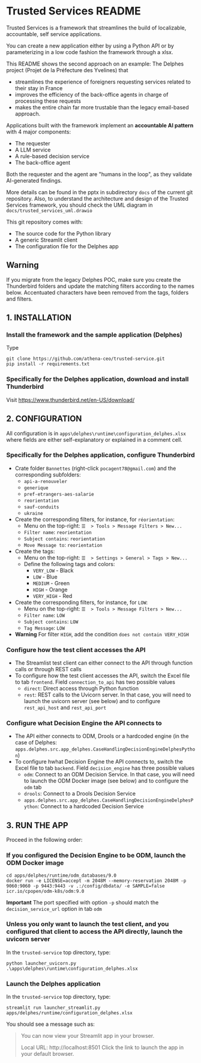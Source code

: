 # Trusted Services README

Trusted Services is a framework that streamlines the build of localizable, accountable, self service applications.

You can create a new application either by using a Python API or by parameterizing in a low code fashion the framework
through a xlsx.

This README shows the second approach on an example: The Delphes project (Projet de la Préfecture des Yvelines) that 
- streamlines the experience of foreigners requesting services related to their stay in France
- improves the efficiency of the back-office agents in charge of processing these requests
- makes the entire chain far more trustable than the legacy email-based approach.

Applications built with the framework implement an **accountable AI pattern** with 4 major components:
- The requester
- A LLM service
- A rule-based decision service
- The back-office agent

Both the requester and the agent are "humans in the loop", as they validate AI-generated findings.

More details can be found in the pptx in subdirectory `docs` of the current git repository. Also, to understand the
architecture and design of the Trusted Services framework, you should check the UML diagram in
`docs/trusted_services_uml.drawio`

This git repository comes with:

- The source code for the Python library
- A generic Streamlit client
- The configuration file for the Delphes app

## Warning

If you migrate from the legacy Delphes POC, make sure you create the Thunderbird folders and update the matching filters
according to the names below. Accentuated characters have been removed from the tags, folders and filters.

## 1. INSTALLATION
### Install the framework and the sample application (Delphes)
Type
```
git clone https://github.com/athena-ceo/trusted-service.git
pip install -r requirements.txt
```

### Specifically for the Delphes application, download and install Thunderbird
Visit https://www.thunderbird.net/en-US/download/

## 2. CONFIGURATION
All configuration is in `apps\delphes\runtime\configuration_delphes.xlsx` where fields are either self-explanatory or explained in a comment cell.

### Specifically for the Delphes application, configure Thunderbird
- Crate folder `Bannettes` (right-click `pocagent78@gmail.com`) and the corresponding subfolders:
    - `api-a-renouveler`
    - `generique`
    - `pref-etrangers-aes-salarie`
    - `reorientation`
    - `sauf-conduits`
    - `ukraine`
- Create the corresponding filters, for instance, for `réorientation`:
    - Menu on the top-right: `☰  > Tools > Message Filters > New...`
    - `Filter name`: `reorientation`
    - `Subject contains`: `reorientation`
    - `Move Message to`: `reorientation`
- Create the tags:
    - Menu on the top-right: `☰  > Settings > General > Tags > New...`
    - Define the following tags and colors:
        - `VERY_LOW` - Black
        - `LOW` - Blue
        - `MEDIUM` - Green
        - `HIGH` - Orange
        - `VERY_HIGH` - Red
- Create the corresponding filters, for instance, for `LOW`:
    - Menu on the top-right: `☰  > Tools > Message Filters > New...`
    - `Filter name`: `LOW`
    - `Subject contains`: `LOW`
    - `Tag Message`: `LOW`
- **Warning** For filter `HIGH`, add the condition `does not contain VERY_HIGH`

### Configure how the test client accesses the API
- The Streamlist test client can either connect to the API through function calls or through REST calls
- To configure how the test client accesses the API, switch the Excel file to tab `frontend`. Field `connection_to_api`
  has two possible values
    - `direct`: Direct access through Python function
    - `rest`: REST calls to the Uvicorn server. In that case, you will need to launch the uvicorn server (see below) and to configure `rest_api_host` and `rest_api_port`

### Configure what Decision Engine the API connects to
- The API either connects to ODM, Drools or a hardcoded engine (in the case of Delphes:
  `apps.delphes.src.app_delphes.CaseHandlingDecisionEngineDelphesPython`)
- To configure hwhat Decision Engine the API connects to, switch the Excel file to tab `backend`. Field
  `decision_engine` has three possible values
    - `odm`: Connect to an ODM Decision Service. In that case, you will need to launch the ODM Docker image (see below) and to configure the `odm` tab
    - `drools`: Connect to a Drools Decision Service
    - `apps.delphes.src.app_delphes.CaseHandlingDecisionEngineDelphesPython`: Connect to a hardcoded Decision Service

## 3. RUN THE APP
Proceed in the following order:

### If you configured the Decision Engine to be ODM, launch the ODM Docker image
```
cd apps/delphes/runtime/odm_databases/9.0
docker run -e LICENSE=accept -m 2048M --memory-reservation 2048M -p 9060:9060 -p 9443:9443 -v .:/config/dbdata/ -e SAMPLE=false icr.io/cpopen/odm-k8s/odm:9.0
```
**Important** The port specified with option `-p` should match the `decision_service_url` option in tab `odm`

### Unless you only want to launch the test client, and you configured that client to access the API directly, launch the uvicorn server
In the `trusted-service` top directory, type:
```
python launcher_uvicorn.py .\apps\delphes\runtime\configuration_delphes.xlsx
```

### Launch the Delphes application
In the `trusted-service` top directory, type:
```
streamlit run launcher_streamlit.py apps/delphes/runtime/configuration_delphes.xlsx
```

You should see a message such as:
> You can now view your Streamlit app in your browser.
>
>  Local URL: http://localhost:8501
Click the link to launch the app in your default browser.


